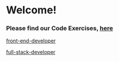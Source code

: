 # Welcome! 

### Please find our Code Exercises, [here](https://github.com/ScientiaMobile/scientiamobile-jobs/wiki/Welcome)

[front-end-developer](https://github.com/ScientiaMobile/scientiamobile-jobs/wiki/Welcome)

[full-stack-developer](https://github.com/ScientiaMobile/scientiamobile-jobs/wiki/Welcome)

